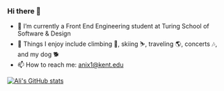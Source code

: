 ### Hi there 👋

- 🔭 I’m currently a Front End Engineering student at Turing School of Software & Design
- 🤔 Things I enjoy include climbing 🧗, skiing ⛷️, traveling 🌎, concerts 🎶, and my dog 🐕
- 📫 How to reach me: anix1@kent.edu


[![Ali's GitHub stats](https://github-readme-stats.vercel.app/api?username=alinix1)](https://github.com/alinix1/github-readme-stats)
